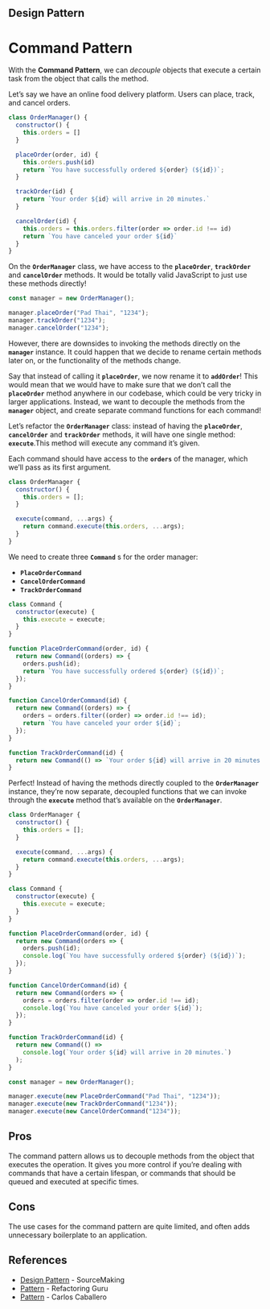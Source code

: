 ## Design Pattern
# Command Pattern

With the **Command Pattern**, we can *decouple* objects that execute a certain task from the object that calls the method.

Let’s say we have an online food delivery platform. Users can place, track, and cancel orders.

```javascript
class OrderManager() {
  constructor() {
    this.orders = []
  }

  placeOrder(order, id) {
    this.orders.push(id)
    return `You have successfully ordered ${order} (${id})`;
  }

  trackOrder(id) {
    return `Your order ${id} will arrive in 20 minutes.`
  }

  cancelOrder(id) {
    this.orders = this.orders.filter(order => order.id !== id)
    return `You have canceled your order ${id}`
  }
}
```

On the **`OrderManager`** class, we have access to the **`placeOrder`**, **`trackOrder`** and **`cancelOrder`** methods. It would be totally valid JavaScript to just use these methods directly!

```javascript
const manager = new OrderManager();

manager.placeOrder("Pad Thai", "1234");
manager.trackOrder("1234");
manager.cancelOrder("1234");
```

However, there are downsides to invoking the methods directly on the **`manager`** instance. It could happen that we decide to rename certain methods later on, or the functionality of the methods change.

Say that instead of calling it **`placeOrder`**, we now rename it to **`addOrder`**! This would mean that we would have to make sure that we don’t call the **`placeOrder`** method anywhere in our codebase, which could be very tricky in larger applications.
Instead, we want to decouple the methods from the **`manager`** object, and create separate command functions for each command!


Let’s refactor the **`OrderManager`** class: instead of having the **`placeOrder`**, **`cancelOrder`** and **`trackOrder`** methods, it will have one single method: **`execute`**.This method will execute any command it’s given.

Each command should have access to the **`orders`** of the manager, which we’ll pass as its first argument.

```javascript
class OrderManager {
  constructor() {
    this.orders = [];
  }

  execute(command, ...args) {
    return command.execute(this.orders, ...args);
  }
}
```

We need to create three **`Command`** s for the order manager:

- **`PlaceOrderCommand`**
- **`CancelOrderCommand`**
- **`TrackOrderCommand`**

```javascript
class Command {
  constructor(execute) {
    this.execute = execute;
  }
}

function PlaceOrderCommand(order, id) {
  return new Command((orders) => {
    orders.push(id);
    return `You have successfully ordered ${order} (${id})`;
  });
}

function CancelOrderCommand(id) {
  return new Command((orders) => {
    orders = orders.filter((order) => order.id !== id);
    return `You have canceled your order ${id}`;
  });
}

function TrackOrderCommand(id) {
  return new Command(() => `Your order ${id} will arrive in 20 minutes.`);
}
```

Perfect! Instead of having the methods directly coupled to the **`OrderManager`** instance, they’re now separate, decoupled functions that we can invoke through the **`execute`** method that’s available on the **`OrderManager`**.

```javascript
class OrderManager {
  constructor() {
    this.orders = [];
  }

  execute(command, ...args) {
    return command.execute(this.orders, ...args);
  }
}

class Command {
  constructor(execute) {
    this.execute = execute;
  }
}

function PlaceOrderCommand(order, id) {
  return new Command(orders => {
    orders.push(id);
    console.log(`You have successfully ordered ${order} (${id})`);
  });
}

function CancelOrderCommand(id) {
  return new Command(orders => {
    orders = orders.filter(order => order.id !== id);
    console.log(`You have canceled your order ${id}`);
  });
}

function TrackOrderCommand(id) {
  return new Command(() =>
    console.log(`Your order ${id} will arrive in 20 minutes.`)
  );
}

const manager = new OrderManager();

manager.execute(new PlaceOrderCommand("Pad Thai", "1234"));
manager.execute(new TrackOrderCommand("1234"));
manager.execute(new CancelOrderCommand("1234"));
```

## Pros

The command pattern allows us to decouple methods from the object that executes the operation. It gives you more control if you’re dealing with commands that have a certain lifespan, or commands that should be queued and executed at specific times.

## Cons

The use cases for the command pattern are quite limited, and often adds unnecessary boilerplate to an application.

## References

- [Design Pattern](https://sourcemaking.com/design_patterns/command) - SourceMaking
- [Pattern](https://refactoring.guru/design-patterns/command) - Refactoring Guru
- [Pattern](https://www.carloscaballero.io/command-pattern/) - Carlos Caballero